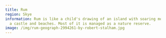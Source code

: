 ```yaml
---
title: Rum
region: Skye
information: Rum is like a child's drawing of an island with soaring mountains,
  a castle and beaches. Most of it is managed as a nature reserve.
image: /img/rum-geograph-2994261-by-robert-stalham.jpg
---
```

